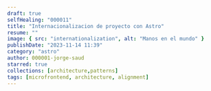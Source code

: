 ```yaml
---
draft: true
selfHealing: "000011"
title: "Internacionalizacion de proyecto con Astro"
resume: ""
image: { src: "internationalization", alt: "Manos en el mundo" }
publishDate: "2023-11-14 11:39"
category: "astro"
author: 000001-jorge-saud
starred: true
collections: [architecture,patterns]
tags: [microfrontend, architecture, alignment]
---
```

